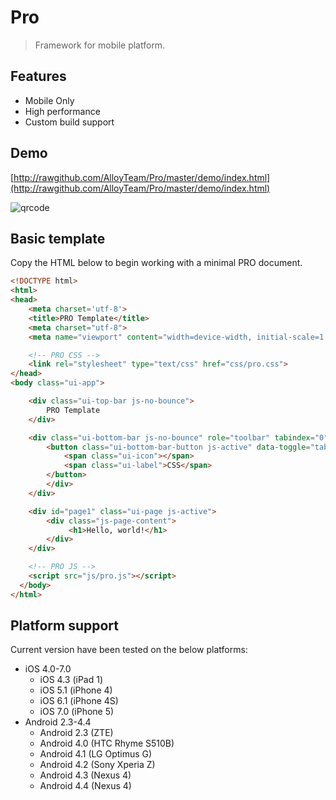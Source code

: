 Pro
===
> Framework for mobile platform.

## Features
* Mobile Only
* High performance
* Custom build support

## Demo

[http://rawgithub.com/AlloyTeam/Pro/master/demo/index.html](http://rawgithub.com/AlloyTeam/Pro/master/demo/index.html)

![qrcode](https://f.cloud.github.com/assets/677114/2168855/86661b22-954c-11e3-951d-ffe40ad41d16.png)

## Basic template

Copy the HTML below to begin working with a minimal PRO document.

```html
<!DOCTYPE html>
<html>
<head>
    <meta charset='utf-8'>
    <title>PRO Template</title>
    <meta charset="utf-8">
    <meta name="viewport" content="width=device-width, initial-scale=1.0, user-scalable=no">

    <!-- PRO CSS -->
    <link rel="stylesheet" type="text/css" href="css/pro.css">
</head>
<body class="ui-app">

    <div class="ui-top-bar js-no-bounce">
        PRO Template
    </div>

    <div class="ui-bottom-bar js-no-bounce" role="toolbar" tabindex="0">
        <button class="ui-bottom-bar-button js-active" data-toggle="tab" data-target="#page1">
            <span class="ui-icon"></span>
            <span class="ui-label">CSS</span>
        </button>
        </div>
    </div>

    <div id="page1" class="ui-page js-active">
        <div class="js-page-content">
             <h1>Hello, world!</h1>
        </div>
    </div>

    <!-- PRO JS -->
    <script src="js/pro.js"></script>
  </body>
</html>
```

## Platform support

Current version have been tested on the below platforms:

 * iOS 4.0-7.0
    * iOS 4.3 (iPad 1)
    * iOS 5.1 (iPhone 4)
    * iOS 6.1 (iPhone 4S)
    * iOS 7.0 (iPhone 5)
 * Android 2.3-4.4
    * Android 2.3 (ZTE)
    * Android 4.0 (HTC Rhyme S510B)
    * Android 4.1 (LG Optimus G)
    * Android 4.2 (Sony Xperia Z)
    * Android 4.3 (Nexus 4)
    * Android 4.4 (Nexus 4)